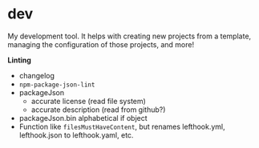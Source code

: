 # dev

My development tool. It helps with creating new projects from a template, managing the configuration of those projects, and more!

**Linting**

- changelog
- `npm-package-json-lint`
- packageJson
  - accurate license (read file system)
  - accurate description (read from github?)
- packageJson.bin alphabetical if object
- Function like `filesMustHaveContent`, but renames lefthook.yml, lefthook.json to lefthook.yaml, etc.
